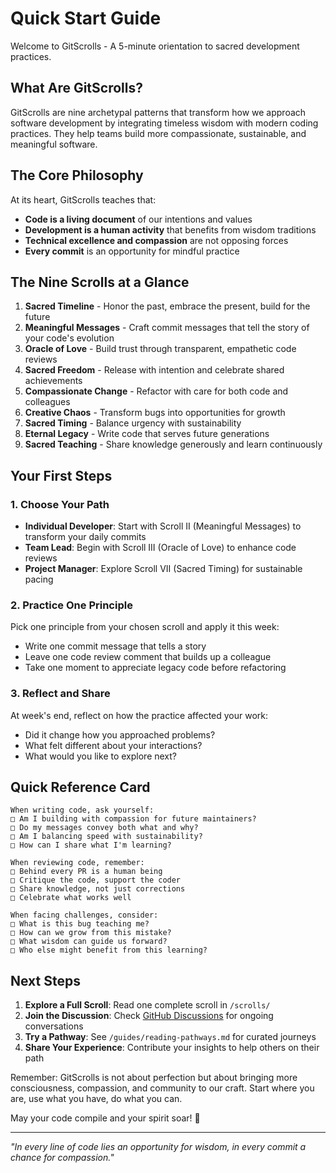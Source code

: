 # Quick Start Guide

Welcome to GitScrolls - A 5-minute orientation to sacred development practices.

## What Are GitScrolls?

GitScrolls are nine archetypal patterns that transform how we approach software development by integrating timeless wisdom with modern coding practices. They help teams build more compassionate, sustainable, and meaningful software.

## The Core Philosophy

At its heart, GitScrolls teaches that:
- **Code is a living document** of our intentions and values
- **Development is a human activity** that benefits from wisdom traditions
- **Technical excellence and compassion** are not opposing forces
- **Every commit** is an opportunity for mindful practice

## The Nine Scrolls at a Glance

1. **Sacred Timeline** - Honor the past, embrace the present, build for the future
2. **Meaningful Messages** - Craft commit messages that tell the story of your code's evolution
3. **Oracle of Love** - Build trust through transparent, empathetic code reviews
4. **Sacred Freedom** - Release with intention and celebrate shared achievements
5. **Compassionate Change** - Refactor with care for both code and colleagues
6. **Creative Chaos** - Transform bugs into opportunities for growth
7. **Sacred Timing** - Balance urgency with sustainability
8. **Eternal Legacy** - Write code that serves future generations
9. **Sacred Teaching** - Share knowledge generously and learn continuously

## Your First Steps

### 1. Choose Your Path
- **Individual Developer**: Start with Scroll II (Meaningful Messages) to transform your daily commits
- **Team Lead**: Begin with Scroll III (Oracle of Love) to enhance code reviews
- **Project Manager**: Explore Scroll VII (Sacred Timing) for sustainable pacing

### 2. Practice One Principle
Pick one principle from your chosen scroll and apply it this week:
- Write one commit message that tells a story
- Leave one code review comment that builds up a colleague
- Take one moment to appreciate legacy code before refactoring

### 3. Reflect and Share
At week's end, reflect on how the practice affected your work:
- Did it change how you approached problems?
- What felt different about your interactions?
- What would you like to explore next?

## Quick Reference Card

```
When writing code, ask yourself:
□ Am I building with compassion for future maintainers?
□ Do my messages convey both what and why?
□ Am I balancing speed with sustainability?
□ How can I share what I'm learning?

When reviewing code, remember:
□ Behind every PR is a human being
□ Critique the code, support the coder
□ Share knowledge, not just corrections
□ Celebrate what works well

When facing challenges, consider:
□ What is this bug teaching me?
□ How can we grow from this mistake?
□ What wisdom can guide us forward?
□ Who else might benefit from this learning?
```

## Next Steps

1. **Explore a Full Scroll**: Read one complete scroll in `/scrolls/`
2. **Join the Discussion**: Check [GitHub Discussions](https://github.com/gitscrolls/gitscrolls/discussions) for ongoing conversations
3. **Try a Pathway**: See `/guides/reading-pathways.md` for curated journeys
4. **Share Your Experience**: Contribute your insights to help others on their path

Remember: GitScrolls is not about perfection but about bringing more consciousness, compassion, and community to our craft. Start where you are, use what you have, do what you can.

May your code compile and your spirit soar! 🚀

---

*"In every line of code lies an opportunity for wisdom, in every commit a chance for compassion."*